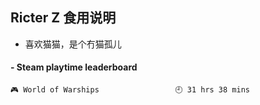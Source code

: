 ## Ricter Z 食用说明
- 喜欢猫猫，是个冇猫孤儿

<!-- steam-box start -->
#### - Steam playtime leaderboard
```text
🎮 World of Warships                 🕘 31 hrs 38 mins
```
<!-- Powered by https://github.com/YouEclipse/steam-box . -->
<!-- steam-box end -->
